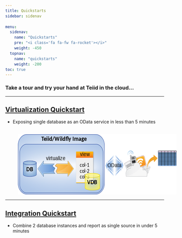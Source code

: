 ```yaml
---
title: Quickstarts
sidebar: sidenav

menu:
  sidenav:
    name: "Quickstarts"
    pre: "<i class='fa fa-fw fa-rocket'></i>"
    weight: -450
  topnav:
    name: "quickstarts"
    weight: -200
toc: true
---
```


<h3>Take a tour and try your hand at Teiid in the cloud...</h3> 

---

## [Virtualization Quickstart](./virtualization)

- Exposing single database as an OData service in less than 5 minutes

<div>
  <br/>
  <img  width="603" height="190" src="../images/virtualization.png" frameborder="2" hspace="40"></img>
</div>

---

## [Integration Quickstart](./integration)

- Combine 2 database instances and report as single source in under 5 minutes

